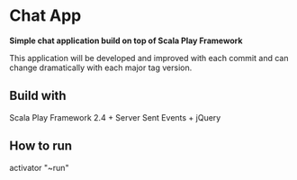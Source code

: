 # Chat App

**Simple chat application build on top of Scala Play Framework**

This application will be developed and improved with each commit
 and can change dramatically with each major tag version.

## Build with
Scala Play Framework 2.4 + Server Sent Events + jQuery

## How to run
   
  activator "~run"